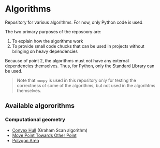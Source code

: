# Algorithms

Repository for various algorithms. For now, only Python code is used.

The two primary purposes of the reposoory are:

1. To explain how the algorithms work
2. To provide small code chucks that can be used in projects without bringing on heavy dependencies

Because of point 2, the algorithms must not have any external dependencies themselves. Thus, for Python, only the Standard Library can be used.

> Note that `numpy` is used in this repository only for testing the correctness of some of the algorithms, but not used in the algorihtms themselves.

## Available algororithms

### Computational geometry

* [Convex Hull](computational_geometry/convex_hull.py) (Graham Scan algorithm)
* [Move Point Towards Other Point](/computational_geometry/points.py)
* [Polygon Area](/computational_geometry/polygon.py)
